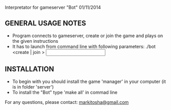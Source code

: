 Interpretator for gameserver "Bot" 01/11/2014

GENERAL USAGE NOTES
---------------------------------------------
- Program connects to gameserver, create or join the game and plays on the given instructions
- It has to launch from command line with following parameters:
	./bot <server IP-adress> <server port> <username in chat> <create <number of players> | join <username the game creator or game number> > <input file with instructions in model language> <output file to game log>

INSTALLATION
---------------------------------------------
- To begin with you should install the game 'manager' in your computer (it is in folder 'server')
- To install the "Bot" type 'make all' in commad line

For any questions, please contact: markitosha@gmail.com